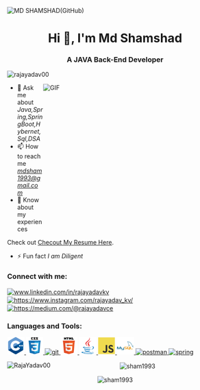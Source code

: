 ![MD SHAMSHAD(GitHub)](https://user-images.githubusercontent.com/92972701/187416375-616e14d0-02b3-416e-923e-e823f81b04f2.gif)
<h1 align="center">Hi 👋, I'm Md Shamshad</h1>
<h3 align="center">A JAVA Back-End Developer </h3>
<p align="left"> <img src="https://komarev.com/ghpvc/?username=rajayadav00&label=Profile%20views&color=0e75b6&style=flat" alt="rajayadav00" /> </p>
<!-- <p align="left"> <a href="https://github.com/ryo-ma/github-profile-trophy"><img src="https://github-profile-trophy.vercel.app/?username=rajayadav00" alt="rajayadav00" /></a> </p> -->
<img align="right" alt="GIF" src="https://github.com/abhisheknaiidu/abhisheknaiidu/blob/master/code.gif?raw=true" width="420" height="350" />

- 💬 Ask me about *Java,Spring,SpringBoot,Hybernet,Sql,DSA*
- 📫 How to reach me *mdsham1993@gmail.com*
- 📄 Know about my experiences 
<p>Check out <a href="https://drive.google.com/file/d/1Cw8vXrSh9a5WJFtRMLcGJCpeZD1kS59n/view?usp=sharing" target="_blank" rel="noopener noreferrer">Checout My Resume Here</a>.</p>

- ⚡ Fun fact *I am Diligent*
<h3 align="left">Connect with me:</h3>
<p align="left">
<a href="https://linkedin.com/in/www.linkedin.com/in/rajayadavkv" target="blank"><img align="center" src="https://raw.githubusercontent.com/rahuldkjain/github-profile-readme-generator/master/src/images/icons/Social/linked-in-alt.svg" alt="www.linkedin.com/in/rajayadavkv" height="30" width="40" /></a>
<a href="https://instagram.com/https://www.instagram.com/rajayadav_kv/" target="blank"><img align="center" src="https://raw.githubusercontent.com/rahuldkjain/github-profile-readme-generator/master/src/images/icons/Social/instagram.svg" alt="https://www.instagram.com/rajayadav_kv/" height="30" width="40" /></a>
<a href="https://medium.com/https://medium.com/@rajayadavce" target="blank"><img align="center" src="https://raw.githubusercontent.com/rahuldkjain/github-profile-readme-generator/master/src/images/icons/Social/medium.svg" alt="https://medium.com/@rajayadavce" height="30" width="40" /></a>
</p>

<h3 align="left">Languages and Tools:</h3>
<p align="left"> <a href="https://www.w3schools.com/cpp/" target="_blank" rel="noreferrer"> <img src="https://raw.githubusercontent.com/devicons/devicon/master/icons/cplusplus/cplusplus-original.svg" alt="cplusplus" width="40" height="40"/> </a> <a href="https://www.w3schools.com/css/" target="_blank" rel="noreferrer"> <img src="https://raw.githubusercontent.com/devicons/devicon/master/icons/css3/css3-original-wordmark.svg" alt="css3" width="40" height="40"/> </a> <a href="https://git-scm.com/" target="_blank" rel="noreferrer"> <img src="https://www.vectorlogo.zone/logos/git-scm/git-scm-icon.svg" alt="git" width="40" height="40"/> </a> <a href="https://www.w3.org/html/" target="_blank" rel="noreferrer"> <img src="https://raw.githubusercontent.com/devicons/devicon/master/icons/html5/html5-original-wordmark.svg" alt="html5" width="40" height="40"/> </a> <a href="https://www.java.com" target="_blank" rel="noreferrer"> <img src="https://raw.githubusercontent.com/devicons/devicon/master/icons/java/java-original.svg" alt="java" width="40" height="40"/> </a> <a href="https://developer.mozilla.org/en-US/docs/Web/JavaScript" target="_blank" rel="noreferrer"> <img src="https://raw.githubusercontent.com/devicons/devicon/master/icons/javascript/javascript-original.svg" alt="javascript" width="40" height="40"/> </a> <a href="https://www.mysql.com/" target="_blank" rel="noreferrer"> <img src="https://raw.githubusercontent.com/devicons/devicon/master/icons/mysql/mysql-original-wordmark.svg" alt="mysql" width="40" height="40"/> </a> <a href="https://postman.com" target="_blank" rel="noreferrer"> <img src="https://www.vectorlogo.zone/logos/getpostman/getpostman-icon.svg" alt="postman" width="40" height="40"/> </a> <a href="https://spring.io/" target="_blank" rel="noreferrer"> <img src="https://www.vectorlogo.zone/logos/springio/springio-icon.svg" alt="spring" width="40" height="40"/> </a> </p>
<div align="center">
<!-- <div align="center">
	<img src="https://cdn.jsdelivr.net/gh/holic-x/holic-x/assets/github-contribution-grid-snake.svg" />
</div>
</div> -->
<p><img align="left" src="https://github-readme-stats.vercel.app/api/top-langs?username=sham1993&show_icons=true&locale=en&layout=compact" alt="RajaYadav00" /></p>

<p>&nbsp;<img align="center" src="https://github-readme-stats.vercel.app/api?username=sham1993&show_icons=true&locale=en" alt="sham1993" /></p>
<p><img align="center" src="https://github-readme-streak-stats.herokuapp.com/?user=sham1993&" alt="sham1993" /></p>
